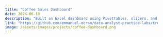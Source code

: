 ```yaml
---
title: "Coffee Sales Dashboard"
date: 2024-06-10
description: "Built an Excel dashboard using PivotTables, slicers, and formulas to help sales teams track performance."
link: "https://github.com/emmanuel-ocran/data-analyst-practice-labs/tree/main/excel/coffee_sales_dashboard"
image: /assets/images/projects/coffee-dashboard.png
---
```


